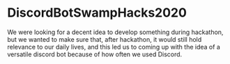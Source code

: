 # DiscordBotSwampHacks2020

We were looking for a decent idea to develop something during hackathon, but we wanted to make sure that, after hackathon, it would still hold relevance to our daily lives, and this led us to coming up with the idea of a versatile discord bot because of how often we used Discord.

